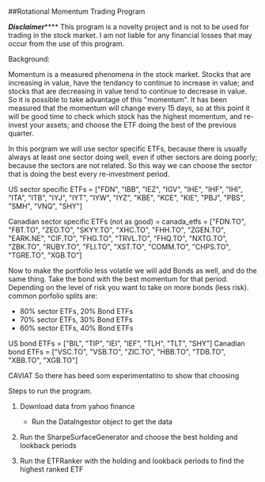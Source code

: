 ##Rotational Momentum Trading Program

*************Disclaimer*****************
This program is a novelty project and is not to be used for trading in the stock market. I am not liable for any financial losses that may occur from the use of this program. 


Background:

Momentum is a measured phenomena in the stock market. Stocks that are increasing in value, have the tendancy to continue to increase in value; and stocks that are decreasing in value tend to continue to decrease in value. So it is possible to take advantage of this "momentum". It has been measured that the momentum will change every 15 days, so at this point it will be good time to check which stock has the highest momentum, and re-invest your assets; and choose the ETF doing the best of the previous quarter.  

In this porgram we will use sector specific ETFs, because there is usually always at least one sector doing well, even if other sectors are doing poorly; because the sectors are not related. So this way we can choose the sector that is doing the best every re-investment period. 

US sector specific ETFs = ["FDN", "IBB", "IEZ", "IGV", "IHE", "IHF", "IHI", "ITA", "ITB", "IYJ", "IYT", "IYW", 	"IYZ", "KBE", "KCE", "KIE", "PBJ", "PBS", "SMH", "VNQ", "SHY"]

Canadian sector specific ETFs (not as good) = canada_etfs = ["FDN.TO", "FBT.TO", "ZEO.TO", "SKYY.TO", "XHC.TO", "FHH.TO", "ZGEN.TO", "EARK.NE", "CIF.TO", "FHG.TO", "TRVL.TO", "FHQ.TO", "NXTG.TO", "ZBK.TO", "RUBY.TO", "FLI.TO", "XST.TO", "COMM.TO", "CHPS.TO", "TGRE.TO", "XGB.TO"]

Now to make the portfolio less volatile we will add Bonds as well, and do the same thing. Take the bond with the best momentum for that period. Depending on the level of risk you want to take on more bonds (less risk). common porfolio splits are:
- 80% sector ETFs, 20% Bond ETFs
- 70% sector ETFs, 30% Bond ETFs
- 60% sector ETFs, 40% Bond ETFs

US bond ETFs = ["BIL", "TIP", "IEI", "IEF", "TLH", "TLT", "SHY"]
Canadian bond ETFs = ["VSC.TO", "VSB.TO", "ZIC.TO", "HBB.TO", "TDB.TO", "XBB.TO", "XGB.TO"]

CAVIAT 
So there has beed som experimentatino to show that choosing 



Steps to run the program. 

1. Download data from yahoo finance
    - Run the DataIngestor object to get the data

2. Run the SharpeSurfaceGenerator and choose the best holding and lookback periods

3. Run the ETFRanker with the holding and lookback periods to find the highest ranked ETF